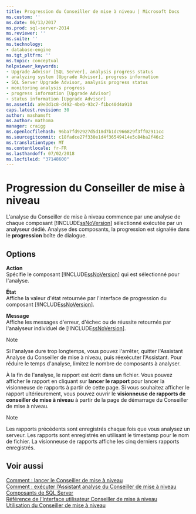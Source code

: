 ```yaml
---
title: Progression du Conseiller de mise à niveau | Microsoft Docs
ms.custom: ''
ms.date: 06/13/2017
ms.prod: sql-server-2014
ms.reviewer: ''
ms.suite: ''
ms.technology:
- database-engine
ms.tgt_pltfrm: ''
ms.topic: conceptual
helpviewer_keywords:
- Upgrade Advisor [SQL Server], analysis progress status
- analyzing system [Upgrade Advisor], progress information
- SQL Server Upgrade Advisor, analysis progress status
- monitoring analysis progress
- progress information [Upgrade Advisor]
- status information [Upgrade Advisor]
ms.assetid: a9e3d1c8-d492-4beb-93c7-f1bc40d4a910
caps.latest.revision: 30
author: mashamsft
ms.author: mathoma
manager: craigg
ms.openlocfilehash: 96ba7fd92927d5d18d7b1dc966829f3ff02911cc
ms.sourcegitcommit: c18fadce27f330e1d4f36549414e5c84ba2f46c2
ms.translationtype: MT
ms.contentlocale: fr-FR
ms.lasthandoff: 07/02/2018
ms.locfileid: "37148600"
---
```

# <a name="upgrade-advisor-progress"></a>Progression du Conseiller de mise à niveau
  L'analyse du Conseiller de mise à niveau commence par une analyse de chaque composant [!INCLUDE[ssNoVersion](../../includes/ssnoversion-md.md)] sélectionné exécutée par un analyseur dédié. Analyse des composants, la progression est signalée dans le **progression** boîte de dialogue.  
  
## <a name="options"></a>Options  
 **Action**  
 Spécifie le composant [!INCLUDE[ssNoVersion](../../includes/ssnoversion-md.md)] qui est sélectionné pour l'analyse.  
  
 **État**  
 Affiche la valeur d'état retournée par l'interface de progression du composant [!INCLUDE[ssNoVersion](../../includes/ssnoversion-md.md)].  
  
 **Message**  
 Affiche les messages d'erreur, d'échec ou de réussite retournés par l'analyseur individuel de [!INCLUDE[ssNoVersion](../../includes/ssnoversion-md.md)].  
  
> [!NOTE]  
>  Si l'analyse dure trop longtemps, vous pouvez l'arrêter, quitter l'Assistant Analyse du Conseiller de mise à niveau, puis réexécuter l'Assistant. Pour réduire le temps d'analyse, limitez le nombre de composants à analyser.  
  
 À la fin de l'analyse, le rapport est écrit dans un fichier. Vous pouvez afficher le rapport en cliquant sur **lancer le rapport** pour lancer la visionneuse de rapports à partir de cette page. Si vous souhaitez afficher le rapport ultérieurement, vous pouvez ouvrir le **visionneuse de rapports de conseiller de mise à niveau** à partir de la page de démarrage du Conseiller de mise à niveau.  
  
> [!NOTE]  
>  Les rapports précédents sont enregistrés chaque fois que vous analysez un serveur. Les rapports sont enregistrés en utilisant le timestamp pour le nom de fichier. La visionneuse de rapports affiche les cinq derniers rapports enregistrés.  
  
## <a name="see-also"></a>Voir aussi  
 [Comment : lancer le Conseiller de mise à niveau](../../../2014/sql-server/install/how-to-launch-upgrade-advisor.md)   
 [Comment : exécuter l’Assistant analyse du Conseiller de mise à niveau](../../../2014/sql-server/install/how-to-run-the-upgrade-advisor-analysis-wizard.md)   
 [Composants de SQL Server](../../../2014/sql-server/install/sql-server-components.md)   
 [Référence de l’Interface utilisateur Conseiller de mise à niveau](../../../2014/sql-server/install/upgrade-advisor-user-interface-reference.md)   
 [Utilisation du Conseiller de mise à niveau](../../../2014/sql-server/install/working-with-upgrade-advisor.md)  
  
  
